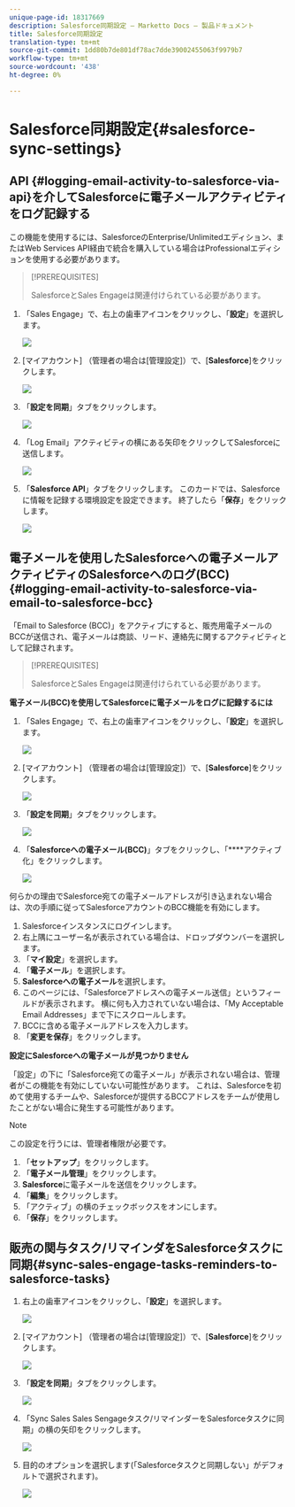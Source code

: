```yaml
---
unique-page-id: 18317669
description: Salesforce同期設定 — Marketto Docs — 製品ドキュメント
title: Salesforce同期設定
translation-type: tm+mt
source-git-commit: 1dd80b7de801df78ac7dde39002455063f9979b7
workflow-type: tm+mt
source-wordcount: '438'
ht-degree: 0%

---
```



# Salesforce同期設定{#salesforce-sync-settings}

## API {#logging-email-activity-to-salesforce-via-api}を介してSalesforceに電子メールアクティビティをログ記録する

この機能を使用するには、SalesforceのEnterprise/Unlimitedエディション、またはWeb Services API経由で統合を購入している場合はProfessionalエディションを使用する必要があります。

>[!PREREQUISITES]
>
>SalesforceとSales Engageは関連付けられている必要があります。

1. 「Sales Engage」で、右上の歯車アイコンをクリックし、「**設定**」を選択します。

   ![](assets/one-2.png)

1. [マイアカウント] （管理者の場合は[管理設定]）で、[**Salesforce**]をクリックします。

   ![](assets/two-2.png)

1. 「**設定を同期**」タブをクリックします。

   ![](assets/three-1.png)

1. 「Log Email」アクティビティの横にある矢印をクリックしてSalesforceに送信します。

   ![](assets/four-1.png)

1. 「**Salesforce API**」タブをクリックします。 このカードでは、Salesforceに情報を記録する環境設定を設定できます。 終了したら「**保存**」をクリックします。

   ![](assets/five.png)

## 電子メールを使用したSalesforceへの電子メールアクティビティのSalesforceへのログ(BCC) {#logging-email-activity-to-salesforce-via-email-to-salesforce-bcc}

「Email to Salesforce (BCC)」をアクティブにすると、販売用電子メールのBCCが送信され、電子メールは商談、リード、連絡先に関するアクティビティとして記録されます。

>[!PREREQUISITES]
>
>SalesforceとSales Engageは関連付けられている必要があります。

**電子メール(BCC)を使用してSalesforceに電子メールをログに記録するには**

1. 「Sales Engage」で、右上の歯車アイコンをクリックし、「**設定**」を選択します。

   ![](assets/one-3.png)

1. [マイアカウント] （管理者の場合は[管理設定]）で、[**Salesforce**]をクリックします。

   ![](assets/two-3.png)

1. 「**設定を同期**」タブをクリックします。

   ![](assets/three-1.png)

1. 「**Salesforceへの電子メール(BCC)**」タブをクリックし、「****&#x200B;アクティブ化」をクリックします。

   ![](assets/six-2.png)

何らかの理由でSalesforce宛ての電子メールアドレスが引き込まれない場合は、次の手順に従ってSalesforceアカウントのBCC機能を有効にします。

1. Salesforceインスタンスにログインします。
1. 右上隅にユーザー名が表示されている場合は、ドロップダウンバーを選択します。
1. 「**マイ設定**」を選択します。
1. 「**電子メール**」を選択します。
1. **Salesforceへの電子メール**&#x200B;を選択します。
1. このページには、「Salesforceアドレスへの電子メール送信」というフィールドが表示されます。 横に何も入力されていない場合は、「My Acceptable Email Addresses」まで下にスクロールします。
1. BCCに含める電子メールアドレスを入力します。
1. 「**変更を保存**」をクリックします。

**設定にSalesforceへの電子メールが見つかりません**

「設定」の下に「Salesforce宛ての電子メール」が表示されない場合は、管理者がこの機能を有効にしていない可能性があります。 これは、Salesforceを初めて使用するチームや、Salesforceが提供するBCCアドレスをチームが使用したことがない場合に発生する可能性があります。

>[!NOTE]
>
>この設定を行うには、管理者権限が必要です。

1. 「**セットアップ**」をクリックします。
1. 「**電子メール管理**」をクリックします。
1. **Salesforce**&#x200B;に電子メールを送信をクリックします。
1. 「**編集**」をクリックします。
1. 「アクティブ」の横のチェックボックスをオンにします。
1. 「**保存**」をクリックします。

## 販売の関与タスク/リマインダをSalesforceタスクに同期{#sync-sales-engage-tasks-reminders-to-salesforce-tasks}

1. 右上の歯車アイコンをクリックし、「**設定**」を選択します。

   ![](assets/one-3.png)

1. [マイアカウント] （管理者の場合は[管理設定]）で、[**Salesforce**]をクリックします。

   ![](assets/two-2.png)

1. 「**設定を同期**」タブをクリックします。

   ![](assets/three-1.png)

1. 「Sync Sales Sales Sengageタスク/リマインダーをSalesforceタスクに同期」の横の矢印をクリックします。

   ![](assets/seven-2.png)

1. 目的のオプションを選択します(「Salesforceタスクと同期しない」がデフォルトで選択されます)。

   ![](assets/eight.png)
